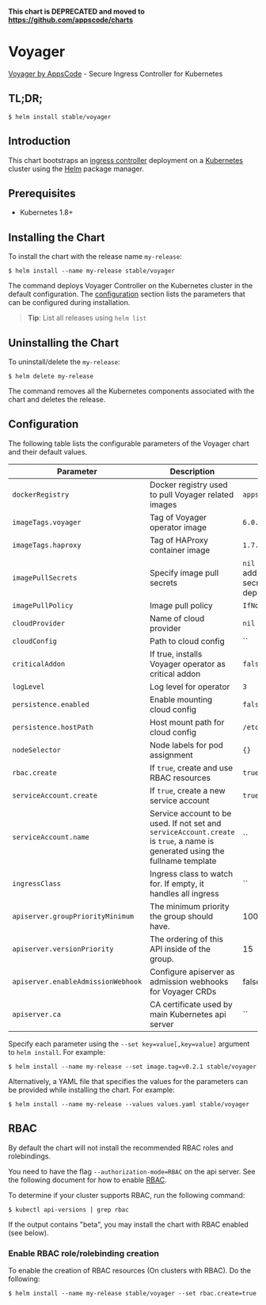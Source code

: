 **This chart is DEPRECATED and moved to https://github.com/appscode/charts**

# Voyager
[Voyager by AppsCode](https://github.com/appscode/voyager) - Secure Ingress Controller for Kubernetes

## TL;DR;

```console
$ helm install stable/voyager
```

## Introduction

This chart bootstraps an [ingress controller](https://github.com/appscode/voyager) deployment on a [Kubernetes](http://kubernetes.io) cluster using the [Helm](https://helm.sh) package manager.


## Prerequisites

- Kubernetes 1.8+

## Installing the Chart
To install the chart with the release name `my-release`:
```console
$ helm install --name my-release stable/voyager
```
The command deploys Voyager Controller on the Kubernetes cluster in the default configuration. The [configuration](#configuration) section lists the parameters that can be configured during installation.

> **Tip**: List all releases using `helm list`

## Uninstalling the Chart

To uninstall/delete the `my-release`:

```console
$ helm delete my-release
```

The command removes all the Kubernetes components associated with the chart and deletes the release.

## Configuration

The following table lists the configurable parameters of the Voyager chart and their default values.


| Parameter                          | Description                                                   | Default               |
| -----------------------------------| ------------------------------------------------------------- | ----------------------|
| `dockerRegistry`                   | Docker registry used to pull Voyager related images           | `appscode`            |
| `imageTags.voyager`                | Tag of Voyager operator image                                 | `6.0.0`       |
| `imageTags.haproxy`                | Tag of HAProxy container image                                | `1.7.10-6.0.0` |
| `imagePullSecrets`                 | Specify image pull secrets                                    | `nil` (does not add image pull secrets to deployed pods) |
| `imagePullPolicy`                  | Image pull policy                                             | `IfNotPresent`        |
| `cloudProvider`                    | Name of cloud provider                                        | `nil`                 |
| `cloudConfig`                      | Path to cloud config                                          | ``                    |
| `criticalAddon`                    | If true, installs Voyager operator as critical addon          | `false`               |
| `logLevel`                         | Log level for operator                                        | `3`                   |
| `persistence.enabled`              | Enable mounting cloud config                                  | `false`               |
| `persistence.hostPath`             | Host mount path for cloud config                              | `/etc/kubernetes`     |
| `nodeSelector`                     | Node labels for pod assignment                                | `{}`                  |
| `rbac.create`                      | If `true`, create and use RBAC resources                      | `true`                |
| `serviceAccount.create`            | If `true`, create a new service account                       | `true`                |
| `serviceAccount.name`              | Service account to be used. If not set and `serviceAccount.create` is `true`, a name is generated using the fullname template | `` |
| `ingressClass`                     | Ingress class to watch for. If empty, it handles all ingress  | ``                    |
| `apiserver.groupPriorityMinimum`   | The minimum priority the group should have.                   | 10000                 |
| `apiserver.versionPriority`        | The ordering of this API inside of the group.                 | 15                    |
| `apiserver.enableAdmissionWebhook` | Configure apiserver as admission webhooks for Voyager CRDs     | false                 |
| `apiserver.ca`                     | CA certificate used by main Kubernetes api server             | ``                    |

Specify each parameter using the `--set key=value[,key=value]` argument to `helm install`. For example:

```console
$ helm install --name my-release --set image.tag=v0.2.1 stable/voyager
```

Alternatively, a YAML file that specifies the values for the parameters can be provided while
installing the chart. For example:

```console
$ helm install --name my-release --values values.yaml stable/voyager
```

## RBAC
By default the chart will not install the recommended RBAC roles and rolebindings.

You need to have the flag `--authorization-mode=RBAC` on the api server. See the following document for how to enable [RBAC](https://kubernetes.io/docs/admin/authorization/rbac/).

To determine if your cluster supports RBAC, run the following command:

```console
$ kubectl api-versions | grep rbac
```

If the output contains "beta", you may install the chart with RBAC enabled (see below).

### Enable RBAC role/rolebinding creation

To enable the creation of RBAC resources (On clusters with RBAC). Do the following:

```console
$ helm install --name my-release stable/voyager --set rbac.create=true
```
